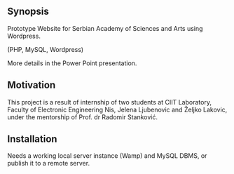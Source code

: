 ## Synopsis

Prototype Website for Serbian Academy of Sciences and Arts using Wordpress. 

(PHP, MySQL, Wordpress)

More details in the Power Point presentation.

## Motivation

This project is a result of internship of two students at CIIT Laboratory, Faculty of Electronic Engineering Nis, Jelena Ljubenovic and Željko Lakovic, under the mentorship of Prof. dr Radomir Stanković.

## Installation

Needs a working local server instance (Wamp) and MySQL DBMS, or publish it to a remote server.
